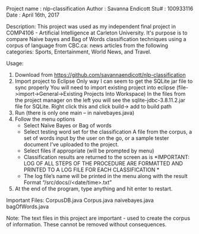 Project name  : nlp-classification
Author        : Savanna Endicott
Stu#          : 100933116
Date          : April 16th, 2017

Description:
This project was used as my independent final project in COMP4106 - Artificial Intelligence at Carleton University. 
It's purpose is to compare Naive bayes and Bag of Words classification techniques using a corpus of language from CBC.ca: 
news articles from the following categories: Sports, Entertainment, World News, and Travel.

Usage: 
1.	Download from https://github.com/savannaendicott/nlp-classification
2.	Import project to Eclipse
      Only way I can seem to get the SQLite jar file to sync properly
      You will need to import existing project into eclipse (file->import->General->Existing Projects Into Workspace)
      In the files from the project manager on the left you will see the sqlite-jdbc-3.8.11.2.jar file for SQLite. Right click this and click build-> add to build path
3.	Run (there is only one main – in naivebayes.java)
4.	Follow the menu options
      - Select Naïve Bayes or Bag of words
      - Select testing word set for the classification
          A file from the corpus, a set of words input by the user on the go, or a sample tester document I’ve uploaded to the project.
      - Select files if appropriate (will be prompted by menu)
      - Classification results are returned to the screen as is
      *IMPORTANT: LOG OF ALL STEPS OF THE PROCEDURE ARE FORMATTED AND PRINTED TO A LOG FILE FOR EACH CLASSIFICATION *
      - The log file’s name will be printed in the menu along with the result
          Format “/src/docs/<classification-type>/<date/time>.txt”
5.	At the end of the program, type anything and hit enter to restart.

Important Files:
CorpusDB.java
Corpus.java
naivebayes.java
bagOfWords.java

Note:
The text files in this project are important - used to create the corpus of information. These cannot be removed without consequences.
